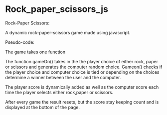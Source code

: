 # Rock_paper_scissors_js

Rock-Paper Scissors:

A dynamic rock-paper-scissors game made using javascript.

Pseudo-code:

The game takes one function 

The function gameOn() takes in the the player choice of either rock, paper or scissors and generates the computer random choice. Gameon() checks if the player choice and computer choice is tied or depending on the choices determine a winner between the user and the computer. 

The player score is dynamically added as well as the computer score each time the player selects either rock,paper or scissors. 

After every game the result resets, but the score stay keeping count and is displayed at the bottom of the page.  
